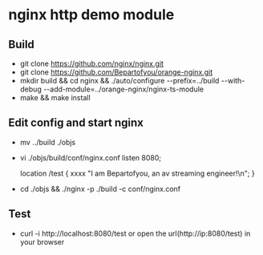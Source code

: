 # nginx http demo module

## Build
* git clone https://github.com/nginx/nginx.git
* git clone https://github.com/Bepartofyou/orange-nginx.git
* mkdir build && cd nginx && ./auto/configure --prefix=../build --with-debug --add-module=../orange-nginx/nginx-ts-module 
* make && make install

## Edit config and start nginx
* mv ../build ./objs
* vi ./objs/build/conf/nginx.conf
    listen       8080;

	location /test {
		xxxx "I am Bepartofyou, an av streaming engineer!\n";
	}
* cd ./objs && ./nginx -p ./build -c conf/nginx.conf

## Test
* curl -i http://localhost:8080/test  or  open the url(http://ip:8080/test) in your browser
